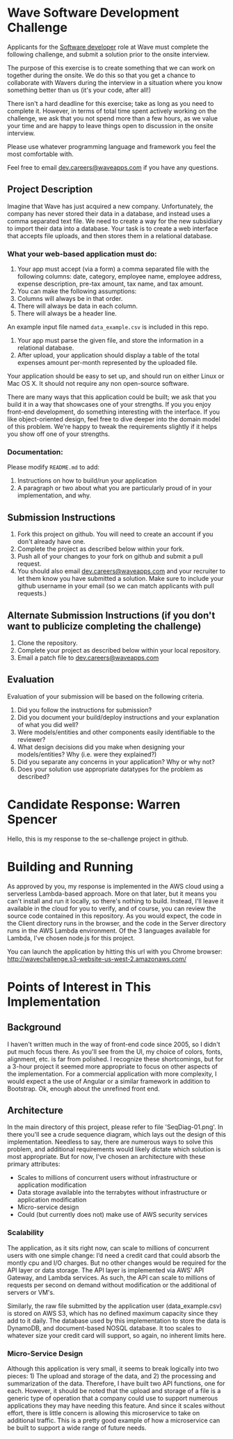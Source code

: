 # Wave Software Development Challenge
Applicants for the [Software developer](https://wave.bamboohr.co.uk/jobs/view.php?id=1) role at Wave must complete the following challenge, and submit a solution prior to the onsite interview. 

The purpose of this exercise is to create something that we can work on together during the onsite. We do this so that you get a chance to collaborate with Wavers during the interview in a situation where you know something better than us (it's your code, after all!) 

There isn't a hard deadline for this exercise; take as long as you need to complete it. However, in terms of total time spent actively working on the challenge, we ask that you not spend more than a few hours, as we value your time and are happy to leave things open to discussion in the onsite interview.

Please use whatever programming language and framework you feel the most comfortable with.

Feel free to email [dev.careers@waveapps.com](dev.careers@waveapps.com) if you have any questions.

## Project Description
Imagine that Wave has just acquired a new company. Unfortunately, the company has never stored their data in a database, and instead uses a comma separated text file. We need to create a way for the new subsidiary to import their data into a database. Your task is to create a web interface that accepts file uploads, and then stores them in a relational database.

### What your web-based application must do:

1. Your app must accept (via a form) a comma separated file with the following columns: date, category, employee name, employee address, expense description, pre-tax amount, tax name, and tax amount.
1. You can make the following assumptions:
 1. Columns will always be in that order.
 2. There will always be data in each column.
 3. There will always be a header line.

 An example input file named `data_example.csv` is included in this repo.

1. Your app must parse the given file, and store the information in a relational database.
1. After upload, your application should display a table of the total expenses amount per-month represented by the uploaded file.

Your application should be easy to set up, and should run on either Linux or Mac OS X. It should not require any non open-source software.

There are many ways that this application could be built; we ask that you build it in a way that showcases one of your strengths. If you you enjoy front-end development, do something interesting with the interface. If you like object-oriented design, feel free to dive deeper into the domain model of this problem. We're happy to tweak the requirements slightly if it helps you show off one of your strengths.

### Documentation:

Please modify `README.md` to add:

1. Instructions on how to build/run your application
1. A paragraph or two about what you are particularly proud of in your implementation, and why.

## Submission Instructions

1. Fork this project on github. You will need to create an account if you don't already have one.
1. Complete the project as described below within your fork.
1. Push all of your changes to your fork on github and submit a pull request. 
1. You should also email [dev.careers@waveapps.com](dev.careers@waveapps.com) and your recruiter to let them know you have submitted a solution. Make sure to include your github username in your email (so we can match applicants with pull requests.)

## Alternate Submission Instructions (if you don't want to publicize completing the challenge)
1. Clone the repository.
1. Complete your project as described below within your local repository.
1. Email a patch file to [dev.careers@waveapps.com](dev.careers@waveapps.com)

## Evaluation
Evaluation of your submission will be based on the following criteria. 

1. Did you follow the instructions for submission? 
1. Did you document your build/deploy instructions and your explanation of what you did well?
1. Were models/entities and other components easily identifiable to the reviewer? 
1. What design decisions did you make when designing your models/entities? Why (i.e. were they explained?)
1. Did you separate any concerns in your application? Why or why not?
1. Does your solution use appropriate datatypes for the problem as described? 

# Candidate Response:  Warren Spencer

Hello, this is my response to the se-challenge project in github.  

# Building and Running

As approved by you, my response is implemented
in the AWS cloud using a serverless Lambda-based approach.  More on that later, but it means you can't install
and run it locally, so there's nothing to build.  Instead, I'll leave it available in the cloud for you to verify, 
and of course, you can
review the source code contained in this repository.  As you would expect, the code in the Client directory runs
in the browser, and the code in the Server directory runs in the AWS Lambda environment.  Of the 3 languages 
available for Lambda, I've chosen node.js for this project.

You can launch the application by hitting this url with you Chrome browser:  http://wavechallenge.s3-website-us-west-2.amazonaws.com/

# Points of Interest in This Implementation

## Background

I haven't written much in the way of front-end code since 2005, so I didn't put much focus there.  As you'll see from the UI,
my choice of colors, fonts, alignment, etc. is far from polished.  I recognize these shortcomings, but for a 3-hour project it
seemed more appropriate to focus on other aspects of the implementation.  For a commercial application with more complexity, 
I would expect a the use of Angular or a similar framework in addition to Bootstrap.  Ok, enough about the unrefined front end.

## Architecture

In the main directory of this project, please refer to file 'SeqDiag-01.png'.  In there you'll see a crude sequence diagram, which
lays out the design of this implementation.  Needless to say, there are numerous ways to solve this problem, and additional
requirements would likely dictate which solution is most appropriate.  But for now, I've chosen an architecture with these
primary attributes:

* Scales to millions of concurrent users without infrastructure or application modification
* Data storage available into the terrabytes without infrastructure or application modification
* Micro-service design
* Could (but currently does not) make use of AWS security services

### Scalability

The application, as it sits right now, can scale to millions of concurrent users with one simple change:  I’d need a credit card that could absorb the montly cpu and I/O charges. But no other changes would be required for the API layer or data storage.  The API layer is
implemented via AWS' API Gateway, and Lambda services.  As such, the API can scale to millions of requests per second on demand
without modification or the additional of servers or VM's.

Similarly, the raw file submitted by the application user (data_example.csv) is stored on AWS S3, which has no defined maximum capacity
since they add to it daily.  The database used by this implementation to store the data is DynamoDB, and document-based NOSQL
database.  It too scales to whatever size your credit card will support, so again, no inherent limits here.

### Micro-Service Design

Although this application is very small, it seems to break logically into two pieces:  1) The upload and storage of the data, and
2) the processing and summarization of the data.  Therefore, I have built two API functions, one for each.  However, it should
be noted that the upload and storage of a file is a generic type of operation that a company could use to support numerous applications
they may have needing this feature.  And since it scales without effort, there is little concern is allowing this microservice
to take on additional traffic.  This is a pretty good example of how a microservice can be built to support a wide range
of future needs.


